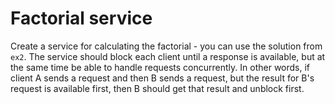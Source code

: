 # Factorial service

Create a service for calculating the factorial - you can use the solution from `ex2`.
The service should block each client until a response is available,
but at the same time be able to handle requests concurrently.
In other words, if client A sends a request and then B sends a request,
but the result for B's request is available first,
then B should get that result and unblock first.
